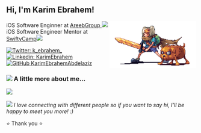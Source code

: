 <h2> Hi, I'm Karim Ebrahem!</h2>
<img align='right' src="https://raw.githubusercontent.com/selimdoyranli/selimdoyranli/master/preview.gif" width="230">
<p>iOS Software Enginner at <a href="https://www.areebgroup.com/">AreebGroup </a><img src="https://media.giphy.com/media/ZZg7C3MEglarBUqcoE/giphy.gif" width="30"></br>iOS Software Engineer Mentor at <a href="https://www.facebook.com/SwiftyCamp/">SwiftyCamp</a><img src="https://media.giphy.com/media/WUlplcMpOCEmTGBtBW/giphy.gif" width="30"> 
</p>

[![Twitter: k_ebrahem_](https://img.shields.io/twitter/follow/k_ebrahem_?style=social)](https://twitter.com/k_ebrahem_)
[![Linkedin: KarimEbrahem](https://img.shields.io/badge/-karimebrahem-blue?style=flat-square&logo=Linkedin&logoColor=white&link=https://www.linkedin.com/in/karimebrahem/)](https://www.linkedin.com/in/karimebrahem/)
[![GitHub KarimEbrahemAbdelaziz](https://img.shields.io/github/followers/KarimEbrahemAbdelaziz?label=follow&style=social)](https://github.com/KarimEbrahemAbdelaziz)


### <img src="https://media.giphy.com/media/VgCDAzcKvsR6OM0uWg/giphy.gif" width="50"> A little more about me...  

<img src="https://imgur.com/EXgTYpY.png" width="600">

<img src="https://media.giphy.com/media/LnQjpWaON8nhr21vNW/giphy.gif" width="30"> <em>I love connecting with different people so if you want to say hi, I'll be happy to meet you more! :)</em>

⭐️ Thank you ⭐️
